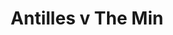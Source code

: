 ---
year: "1992"
serialNumber: "0145" 
game: "Antilles"
title: "Antilles v The Min"
gameLocation: "Canon's Park"
gameDate: "/1992"
result: ""
resultType: ""
type: "game"
---